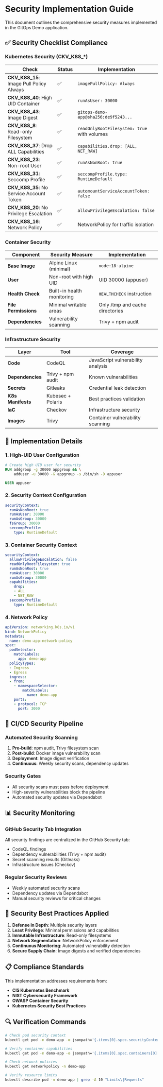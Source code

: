 # Security Implementation Guide

This document outlines the comprehensive security measures implemented in the GitOps Demo application.

## ✅ Security Checklist Compliance

### Kubernetes Security (CKV_K8S_*)

| Check | Status | Implementation |
|-------|--------|----------------|
| **CKV_K8S_15**: Image Pull Policy Always | ✅ | `imagePullPolicy: Always` |
| **CKV_K8S_40**: High UID Container | ✅ | `runAsUser: 30000` |
| **CKV_K8S_43**: Image Digest | ✅ | `gitops-demo-app@sha256:de9f5243...` |
| **CKV_K8S_8**: Read-only Filesystem | ✅ | `readOnlyRootFilesystem: true` with volumes |
| **CKV_K8S_37**: Drop ALL Capabilities | ✅ | `capabilities.drop: [ALL, NET_RAW]` |
| **CKV_K8S_23**: Non-root User | ✅ | `runAsNonRoot: true` |
| **CKV_K8S_31**: Seccomp Profile | ✅ | `seccompProfile.type: RuntimeDefault` |
| **CKV_K8S_35**: No Service Account Token | ✅ | `automountServiceAccountToken: false` |
| **CKV_K8S_20**: No Privilege Escalation | ✅ | `allowPrivilegeEscalation: false` |
| **CKV_K8S_16**: Network Policy | ✅ | NetworkPolicy for traffic isolation |

### Container Security

| Component | Security Measure | Implementation |
|-----------|-----------------|----------------|
| **Base Image** | Alpine Linux (minimal) | `node:18-alpine` |
| **User** | Non-root with high UID | UID 30000 (appuser) |
| **Health Check** | Built-in health monitoring | `HEALTHCHECK` instruction |
| **File Permissions** | Minimal writable areas | Only /tmp and cache directories |
| **Dependencies** | Vulnerability scanning | Trivy + npm audit |

### Infrastructure Security

| Layer | Tool | Coverage |
|-------|------|----------|
| **Code** | CodeQL | JavaScript vulnerability analysis |
| **Dependencies** | Trivy + npm audit | Known vulnerabilities |
| **Secrets** | Gitleaks | Credential leak detection |
| **K8s Manifests** | Kubesec + Polaris | Best practices validation |
| **IaC** | Checkov | Infrastructure security |
| **Images** | Trivy | Container vulnerability scanning |

## 🔧 Implementation Details

### 1. High-UID User Configuration

```dockerfile
# Create high UID user for security
RUN addgroup -g 30000 appgroup && \
    adduser -u 30000 -G appgroup -s /bin/sh -D appuser

USER appuser
```

### 2. Security Context Configuration

```yaml
securityContext:
  runAsNonRoot: true
  runAsUser: 30000
  runAsGroup: 30000
  fsGroup: 30000
  seccompProfile:
    type: RuntimeDefault
```

### 3. Container Security Context

```yaml
securityContext:
  allowPrivilegeEscalation: false
  readOnlyRootFilesystem: true
  runAsNonRoot: true
  runAsUser: 30000
  runAsGroup: 30000
  capabilities:
    drop:
    - ALL
    - NET_RAW
  seccompProfile:
    type: RuntimeDefault
```

### 4. Network Policy

```yaml
apiVersion: networking.k8s.io/v1
kind: NetworkPolicy
metadata:
  name: demo-app-network-policy
spec:
  podSelector:
    matchLabels:
      app: demo-app
  policyTypes:
  - Ingress
  - Egress
  ingress:
  - from:
    - namespaceSelector:
        matchLabels:
          name: demo-app
    ports:
    - protocol: TCP
      port: 3000
```

## 🚀 CI/CD Security Pipeline

### Automated Security Scanning

1. **Pre-build**: npm audit, Trivy filesystem scan
2. **Post-build**: Docker image vulnerability scan
3. **Deployment**: Image digest verification
4. **Continuous**: Weekly security scans, dependency updates

### Security Gates

- All security scans must pass before deployment
- High-severity vulnerabilities block the pipeline
- Automated security updates via Dependabot

## 📊 Security Monitoring

### GitHub Security Tab Integration

All security findings are centralized in the GitHub Security tab:
- CodeQL findings
- Dependency vulnerabilities (Trivy + npm audit)
- Secret scanning results (Gitleaks)
- Infrastructure issues (Checkov)

### Regular Security Reviews

- Weekly automated security scans
- Dependency updates via Dependabot
- Manual security reviews for critical changes

## 🎯 Security Best Practices Applied

1. **Defense in Depth**: Multiple security layers
2. **Least Privilege**: Minimal permissions and capabilities
3. **Immutable Infrastructure**: Read-only filesystems
4. **Network Segmentation**: NetworkPolicy enforcement
5. **Continuous Monitoring**: Automated vulnerability detection
6. **Secure Supply Chain**: Image digests and verified dependencies

## 📋 Compliance Standards

This implementation addresses requirements from:
- **CIS Kubernetes Benchmark**
- **NIST Cybersecurity Framework**
- **OWASP Container Security**
- **Kubernetes Security Best Practices**

## 🔍 Verification Commands

```bash
# Check pod security context
kubectl get pod -n demo-app -o jsonpath='{.items[0].spec.securityContext}'

# Verify container capabilities
kubectl get pod -n demo-app -o jsonpath='{.items[0].spec.containers[0].securityContext}'

# Check network policies
kubectl get networkpolicy -n demo-app

# Verify resource limits
kubectl describe pod -n demo-app | grep -A 10 "Limits\|Requests"
```